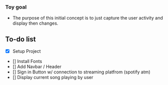 ### Toy goal
 
 - The purpose of this initial concept is to just capture the user activity and display then changes. 

## To-do list

- [x] Setup Project 
- [] Install Fonts 
- [] Add Navbar / Header
- [] Sign in Button w/ connection to streaming platfrom  (spotify atm)
- [] Display current song playing by user